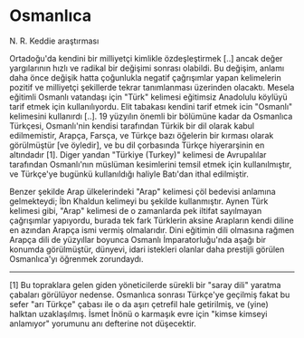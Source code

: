 # Osmanlıca

N. R. Keddie araştırması

Ortadoğu'da kendini bir milliyetçi kimlikle özdeşleştirmek [..] ancak
değer yargılarının hızlı ve radikal bir değişimi sonrası olabildi. Bu
değişim, anlamı daha önce değişik hatta çoğunlukla negatif çağrışımlar
yapan kelimelerin pozitif ve milliyetçi şekillerde tekrar tanımlanması
üzerinden olacaktı. Mesela eğitimli Osmanlı vatandaşı için "Türk"
kelimesi eğitimsiz Anadolulu köylüyü tarif etmek için
kullanılıyordu. Elit tabakası kendini tarif etmek icin "Osmanlı"
kelimesini kullanırdı [..]. 19 yüzyılın önemli bir bölümüne kadar da
Osmanlıca Türkçesi, Osmanlı'nin kendisi tarafından Türkik bir dil
olarak kabul edilmemistir, Arapça, Farsça, ve Türkçe bazı öğelerin bir
kırması olarak görülmüştür [ve öyledir], ve bu dil çorbasında Türkçe
hiyerarşinin en altındadır [1]. Diger yandan "Türkiye (Turkey)"
kelimesi de Avrupalılar tarafından Osmanlı'nın müslüman kesimlerini
temsil etmek için kullanılmıştır, ve Türkçe'ye bugünkü kullanıldığı
haliyle Batı'dan ithal edilmiştir.

Benzer şekilde Arap ülkelerindeki "Arap" kelimesi çöl bedevisi
anlamına gelmekteydi; İbn Khaldun kelimeyi bu şekilde
kullanmıştır. Aynen Türk kelimesi gibi, "Arap" kelimesi de o
zamanlarda pek iltifat sayılmayan çağrışımlar yapıyordu, burada tek
fark Türklerin aksine Arapların kendi diline en azından Arapça ismi
vermiş olmalarıdır. Dini eğitimin dili olmasına rağmen Arapça dili de
yüzyıllar boyunca Osmanlı İmparatorluğu'nda aşağı bir konumda
görülmüştür, dünyevi, idari istekleri olanlar daha prestijli görülen
Osmanlıca'yı öğrenmek zorundaydı.

---

[1] Bu topraklara gelen giden yöneticilerde sürekli bir "saray dili" yaratma çabaları görülüyor nedense. Osmanlıca sonrası Türkçe'ye geçilmiş fakat bu sefer "arı Türkçe" çabası ile o da aşırı çetrefil hale getirilmiş, ve (yine) halktan uzaklaşılmış. İsmet İnönü o karmaşık evre için "kimse kimseyi anlamıyor" yorumunu anı defterine not düşecektir.


